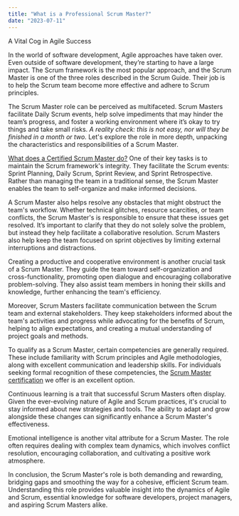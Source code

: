 ```yaml
---
title: "What is a Professional Scrum Master?"
date: "2023-07-11"
---
```


A Vital Cog in Agile Success

In the world of software development, Agile approaches have taken over. Even outside of software development, they’re starting to have a large impact. The Scrum framework is the most popular approach, and the Scrum Master is one of the three roles described in the Scrum Guide. Their job is to help the Scrum team become more effective and adhere to Scrum principles.

The Scrum Master role can be perceived as multifaceted. Scrum Masters facilitate Daily Scrum events, help solve impediments that may hinder the team’s progress, and foster a working environment where it’s okay to try things and take small risks. _A reality check: this is not easy, nor will they be finished in a month or two._ Let's explore the role in more depth, unpacking the characteristics and responsibilities of a Scrum Master.

[What does a Certified Scrum Master do?](/what-does-a-certified-scrum-master-do) One of their key tasks is to maintain the Scrum framework's integrity. They facilitate the Scrum events: Sprint Planning, Daily Scrum, Sprint Review, and Sprint Retrospective. Rather than managing the team in a traditional sense, the Scrum Master enables the team to self-organize and make informed decisions.

A Scrum Master also helps resolve any obstacles that might obstruct the team's workflow. Whether technical glitches, resource scarcities, or team conflicts, the Scrum Master's is responsible to ensure that these issues get resolved. It’s important to clarify that they do not solely solve the problem, but instead they help facilitate a collaborative resolution. Scrum Masters also help keep the team focused on sprint objectives by limiting external interruptions and distractions.

Creating a productive and cooperative environment is another crucial task of a Scrum Master. They guide the team toward self-organization and cross-functionality, promoting open dialogue and encouraging collaborative problem-solving. They also assist team members in honing their skills and knowledge, further enhancing the team's efficiency.

Moreover, Scrum Masters facilitate communication between the Scrum team and external stakeholders. They keep stakeholders informed about the team's activities and progress while advocating for the benefits of Scrum, helping to align expectations, and creating a mutual understanding of project goals and methods.

To qualify as a Scrum Master, certain competencies are generally required. These include familiarity with Scrum principles and Agile methodologies, along with excellent communication and leadership skills. For individuals seeking formal recognition of these competencies, the [Scrum Master certification](/certified-scrummaster-csm-training) we offer is an excellent option.

Continuous learning is a trait that successful Scrum Masters often display. Given the ever-evolving nature of Agile and Scrum practices, it's crucial to stay informed about new strategies and tools. The ability to adapt and grow alongside these changes can significantly enhance a Scrum Master's effectiveness.

Emotional intelligence is another vital attribute for a Scrum Master. The role often requires dealing with complex team dynamics, which involves conflict resolution, encouraging collaboration, and cultivating a positive work atmosphere.

In conclusion, the Scrum Master's role is both demanding and rewarding, bridging gaps and smoothing the way for a cohesive, efficient Scrum team. Understanding this role provides valuable insight into the dynamics of Agile and Scrum, essential knowledge for software developers, project managers, and aspiring Scrum Masters alike.
